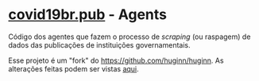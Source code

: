 # [covid19br.pub](https://covid19br.pub) - Agents

Código dos agentes que fazem o processo de _scraping_ (ou raspagem) de dados das
publicações de instituições governamentais.

Esse projeto é um "fork" do https://github.com/huginn/huginn. As alterações feitas podem ser vistas [aqui](https://github.com/fgrehm/covid19br-pub-agents/compare/upstream...master).
